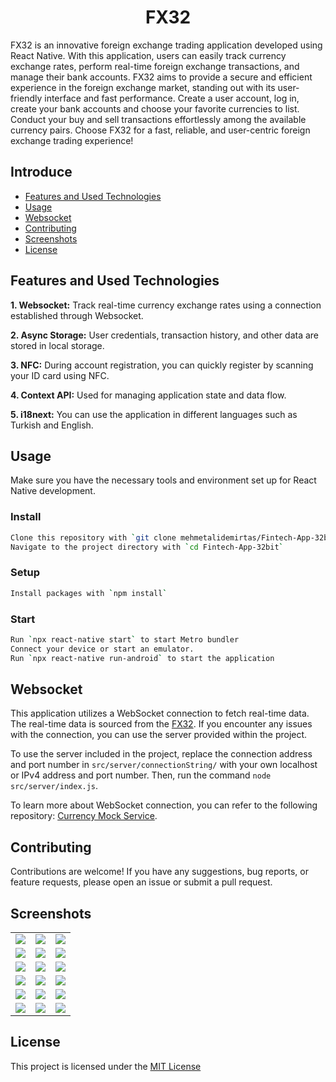 <h1 align="center">
  FX32
</h1>

FX32 is an innovative foreign exchange trading application developed using React Native. With this application, users can easily track currency exchange rates, perform real-time foreign exchange transactions, and manage their bank accounts. FX32 aims to provide a secure and efficient experience in the foreign exchange market, standing out with its user-friendly interface and fast performance. Create a user account, log in, create your bank accounts and choose your favorite currencies to list. Conduct your buy and sell transactions effortlessly among the available currency pairs. Choose FX32 for a fast, reliable, and user-centric foreign exchange trading experience!

## Introduce

- [Features and Used Technologies](#features-and-used-technologies)
- [Usage](#usage)
- [Websocket](#websocket)
- [Contributing](#contributing)
- [Screenshots](#screenshots)
- [License](#license)

## Features and Used Technologies

**1. Websocket:** Track real-time currency exchange rates using a connection established through Websocket.

**2. Async Storage:** User credentials, transaction history, and other data are stored in local storage.

**3. NFC:** During account registration, you can quickly register by scanning your ID card using NFC.

**4. Context API:** Used for managing application state and data flow.

**5. i18next:** You can use the application in different languages such as Turkish and English.

## Usage

Make sure you have the necessary tools and environment set up for React Native development.

### Install

```bash
Clone this repository with `git clone mehmetalidemirtas/Fintech-App-32bit`
Navigate to the project directory with `cd Fintech-App-32bit`
```

### Setup

```bash
Install packages with `npm install`
```

### Start

```bash
Run `npx react-native start` to start Metro bundler
Connect your device or start an emulator.
Run `npx react-native run-android` to start the application
```

## Websocket

This application utilizes a WebSocket connection to fetch real-time data. The real-time data is sourced from the [FX32](https://fx32.vercel.app/). If you encounter any issues with the connection, you can use the server provided within the project.

To use the server included in the project, replace the connection address and port number in `src/server/connectionString/` with your own localhost or IPv4 address and port number. Then, run the command `node src/server/index.js`.

To learn more about WebSocket connection, you can refer to the following repository: [Currency Mock Service](https://github.com/mehmetalidemirtas/socket.io-currency-mock-service).

## Contributing

Contributions are welcome! If you have any suggestions, bug reports, or feature requests, please open an issue or submit a pull request.

## Screenshots

|                                                                                                                  |                                                                                                                  |                                                                                                                  |
| ---------------------------------------------------------------------------------------------------------------- | ---------------------------------------------------------------------------------------------------------------- | ---------------------------------------------------------------------------------------------------------------- |
| ![](https://github.com/mehmetalidemirtas/Fintech-App-32bit/assets/82759834/2037f92f-ee14-4155-ab42-de08ba6da8c9) | ![](https://github.com/mehmetalidemirtas/Fintech-App-32bit/assets/82759834/0327ea23-8663-47c5-95be-3e7983f91e40) | ![](https://github.com/mehmetalidemirtas/Fintech-App-32bit/assets/82759834/65c5d3fb-00c1-4fa0-b06b-86ee378bf353) |
| ![](https://github.com/mehmetalidemirtas/Fintech-App-32bit/assets/82759834/f115b730-6d38-457a-8048-ef1c2c890a78) | ![](https://github.com/mehmetalidemirtas/Fintech-App-32bit/assets/82759834/a5467a12-5be1-4b52-b6c9-ae8126bc6981) | ![](https://github.com/mehmetalidemirtas/Fintech-App-32bit/assets/82759834/85eb6335-2d49-4544-972c-3405cf0415ce) |
| ![](https://github.com/mehmetalidemirtas/Fintech-App-32bit/assets/82759834/5a55f9ba-88b1-4315-a17d-21ee8f9fe515) | ![](https://github.com/mehmetalidemirtas/Fintech-App-32bit/assets/82759834/c4df7cd5-c53a-43a3-9a78-f8a68312a2d5) | ![](https://github.com/mehmetalidemirtas/Fintech-App-32bit/assets/82759834/e837d406-ce6d-4004-a927-65fce5a2369f) |
| ![](https://github.com/mehmetalidemirtas/Fintech-App-32bit/assets/82759834/471597b0-c7cc-41ce-bb37-174ef744209a) | ![](https://github.com/mehmetalidemirtas/Fintech-App-32bit/assets/82759834/a30a6de5-1455-4950-a234-56e447e383a3) | ![](https://github.com/mehmetalidemirtas/Fintech-App-32bit/assets/82759834/8c0eb4d3-2f68-41e5-8497-8163ca2bbd75) |
| ![](https://github.com/mehmetalidemirtas/Fintech-App-32bit/assets/82759834/659e1094-2043-4e5e-8844-b767d7769aaa) | ![](https://github.com/mehmetalidemirtas/Fintech-App-32bit/assets/82759834/fbc37ef7-f631-4463-9028-05da6648d769) | ![](https://github.com/mehmetalidemirtas/Fintech-App-32bit/assets/82759834/0b2e74e8-64d4-49e5-ab86-1da61fd898e2) |
| ![](https://github.com/mehmetalidemirtas/Fintech-App-32bit/assets/82759834/398b54b0-57f0-4764-8b3b-b88933a0909a) | ![](https://github.com/mehmetalidemirtas/Fintech-App-32bit/assets/82759834/ce488d9a-e023-4913-8b85-3210611fe53f) | ![](https://github.com/mehmetalidemirtas/Fintech-App-32bit/assets/82759834/c022d341-268a-480f-af1c-0dd2ddf94e90) |

## License

This project is licensed under the [MIT License](LICENSE)
